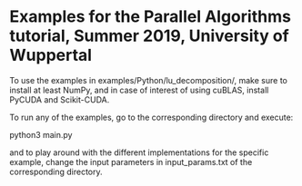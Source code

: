 # Examples for the Parallel Algorithms tutorial, Summer 2019, University of Wuppertal

To use the examples in examples/Python/lu_decomposition/, make sure to install at least NumPy, and in case of interest of using cuBLAS, install PyCUDA and Scikit-CUDA.

To run any of the examples, go to the corresponding directory and execute:

python3 main.py

and to play around with the different implementations for the specific example, change the input parameters in input_params.txt of the corresponding directory.
